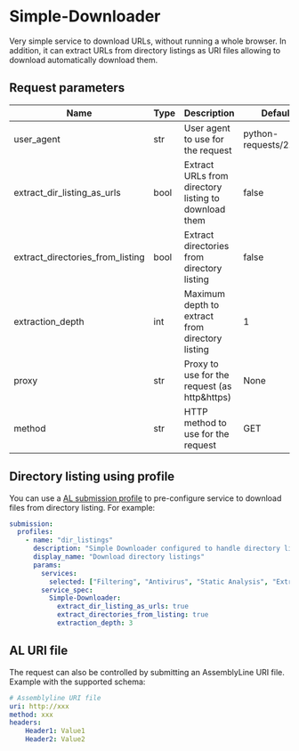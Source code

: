 # Simple-Downloader

Very simple service to download URLs, without running a whole browser.
In addition, it can extract URLs from directory listings as URI files allowing to download automatically download them.

## Request parameters

| Name                             | Type | Description                                          | Default                |
| -------------------------------- | ---- | ---------------------------------------------------- | ---------------------- |
| user_agent                       | str  | User agent to use for the request                    | python-requests/2.25.0 |
| extract_dir_listing_as_urls      | bool | Extract URLs from directory listing to download them | false                  |
| extract_directories_from_listing | bool | Extract directories from directory listing           | false                  |
| extraction_depth                 | int  | Maximum depth to extract from directory listing      | 1                      |
| proxy                            | str  | Proxy to use for the request (as http&https)         | None                   |
| method                           | str  | HTTP method to use for the request                   | GET                    |

## Directory listing using profile

You can use a [AL submission profile](https://cybercentrecanada.github.io/assemblyline4_docs/odm/models/config/#submissionprofile) to pre-configure service to download files from directory listing. For example:

```yaml
submission:
  profiles:
    - name: "dir_listings"
      description: "Simple Downloader configured to handle directory listings, 3 levels deep"
      display_name: "Download directory listings"
      params:
        services:
          selected: ["Filtering", "Antivirus", "Static Analysis", "Extraction", "Networking", "Simple-Downloader"]
        service_spec:
          Simple-Downloader:
            extract_dir_listing_as_urls: true
            extract_directories_from_listing: true
            extraction_depth: 3
```

## AL URI file
The request can also be controlled by submitting an AssemblyLine URI file. Example with the supported schema:

```yaml
# Assemblyline URI file
uri: http://xxx
method: xxx
headers:
    Header1: Value1
    Header2: Value2
```

